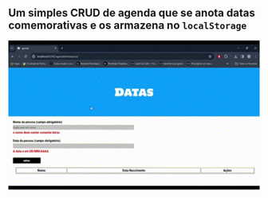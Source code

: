 Um simples **CRUD** de agenda que se anota datas comemorativas e os armazena no `localStorage`
--
 <div align="center"><img alt="preview" src="img/preview.gif" width="550px" height="300px"></div> 
